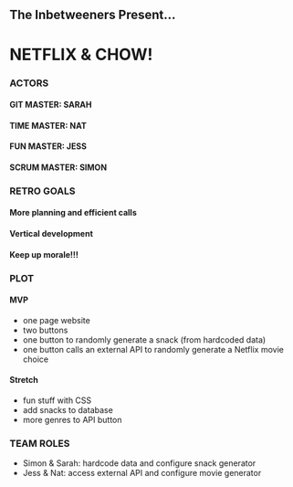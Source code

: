 ## The Inbetweeners Present...
# NETFLIX & CHOW!

### ACTORS
#### GIT MASTER: SARAH
#### TIME MASTER: NAT
#### FUN MASTER: JESS
#### SCRUM MASTER: SIMON

### RETRO GOALS
#### More planning and efficient calls
#### Vertical development
#### Keep up morale!!!

### PLOT
#### MVP
- one page website
- two buttons
- one button to randomly generate a snack (from hardcoded data)
- one button calls an external API to randomly generate a Netflix movie choice

#### Stretch
- fun stuff with CSS
- add snacks to database
- more genres to API button

### TEAM ROLES
- Simon & Sarah: hardcode data and configure snack generator
- Jess & Nat: access external API and configure movie generator  
